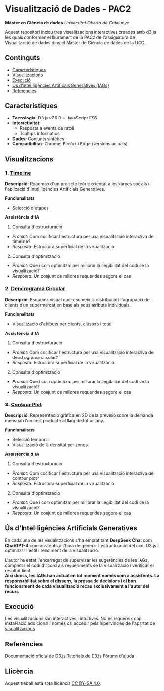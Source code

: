 # Visualització de Dades - PAC2

**Màster en Ciència de dades**
*Universitat Oberta de Catalunya*

Aquest repositori inclou tres visualitzacions interactives creades amb d3.js les quals conformen el lliurament de la PAC2 de l'assignatura de Visualització de dades dins el Màster de Ciència de dades de la UOC.

## Continguts

- [Característiques](#característiques)
- [Visualitzacions](#visualitzacions)
- [Execució](#execució)
- [Ús d'intel·ligències Artificals Generatives (IAGs)](#ús-d'Intel·ligències-Artificials-Generatives-(IAGs))
- [Referències](#referències)

## Característiques

- **Tecnologia**: D3.js v7.9.0 + JavaScript ES6
- **Interactivitat**:
  - Resposta a events de ratolí
  - Tooltips informatius
- **Dades**: Conjunts sintètics
- **Compatibilitat**: Chrome, Firefox i Edge (versions actuals)

## Visualitzacions

### 1. [Timeline](https://efarran0.github.io/Data_Visualization_PAC2/Timeline/)

**Descripció**: Roadmap d'un projecte teòric orientat a les xarxes socials i l'aplicació d'Intel·ligències Artificials Generatives.

**Funcionalitats**
  - Selecció d'etapes

**Assistència d'IA**
1. Consulta d'estructuració
- *Prompt*: Com codificar l'estructura per una visualització interactiva de timeline?
- *Resposta*: Estructura superficial de la visualització

2. Consulta d'optimització
- *Prompt*: Que i com optimitzar per millorar la llegibilitat del codi de la visualització?
- *Resposta*: Un conjunt de millores requerides segons el cas

### 2. [Dendrograma Circular](https://efarran0.github.io/Data_Visualization_PAC2/Circular_Dendrogram/)

**Descripció**: Esquema visual que resumeix la distribució i l'agrupació de clients d'un supermercat en base als seus atributs individuals.

**Funcionalitats**
  - Visualització d'atributs per clients, clústers i total

**Assistència d'IA**
1. Consulta d'estructuració
- *Prompt*: Com codificar l'estructura per una visualització interactiva de dendrograma circular?
- *Resposta*: Estructura superficial de la visualització

2. Consulta d'optimització
- *Prompt*: Que i com optimitzar per millorar la llegibilitat del codi de la visualització?
- *Resposta*: Un conjunt de millores requerides segons el cas

### 3. [Contour Plot](https://efarran0.github.io/Data_Visualization_PAC2/Contour_Plot/)

**Descripció**: Representació gràfica en 2D de la previsió sobre la demanda mensual d'un cert producte al llarg de tot un any.

**Funcionalitats**
  - Selecció temporal
  - Visualització de la densitat per zones

**Assistència d'IA**
1. Consulta d'estructuració
- *Prompt*: Com codificar l'estructura per una visualització interactiva de contour plot?
- *Resposta*: Estructura superficial de la visualització

2. Consulta d'optimització
- *Prompt*: Que i com optimitzar per millorar la llegibilitat del codi de la visualització?
- *Resposta*: Un conjunt de millores requerides segons el cas

## Ús d'Intel·ligències Artificials Generatives

En cada una de les visualitzacions s'ha emprat tant **DeepSeek Chat** com **ChatGPT-4** com assitents a l'hora de generar l'estructuració del codi D3.js i optimitzar l'estil i rendiment de la visualització.

L'autor ha estat l'encarregat de supervisar les sugerències de les IAGs, completar el codi d'acord als requeriments de la visualització i verificar el resultat final.<br>
**Així doncs, les IAGs han actuat en tot moment només com a assistents. La responsabilitat sobre el disseny, la pressa de decisions i el bon funcionament de cada visualització recau exclusivament a l'autor del recurs**

## Execució
Les visualitzacions són interactives i intuïtives. No es requereix cap instal·lació addicional i només cal accedir pels hipervincles de l'apartat de [visualitzacions](#visualitzacions)

## Referències

[Documentació oficial de D3.js](https://d3js.org)
[Tutorials de D3.js](https://observablehq.com/@d3/learn-d3)
[Fòrums d'ajuda](https://talk.observablehq.com/)

## Llicència

Aquest treball està sota llicència [CC BY-SA 4.0](https://creativecommons.org/licenses/by-sa/4.0/).
